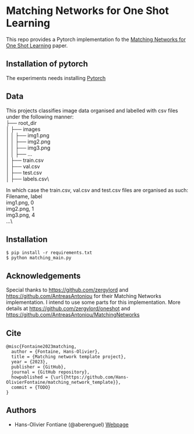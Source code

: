 # Matching Networks for One Shot Learning 
This repo provides a Pytorch implementation fo the [Matching Networks for One Shot Learning](http://papers.nips.cc/paper/6385-matching-networks-for-one-shot-learning.pdf) paper.

## Installation of pytorch
The experiments needs installing [Pytorch](http://pytorch.org/)

## Data 
This projects classifies image data organised and labelled with csv files under the following manner:\
├── root_dir\
│   ├── images\
│   │   ├── img1.png\
│   │   ├── img2.png\
│   │   ├── img3.png\
│   │   ├── ...\
│   ├── train.csv\
│   ├── val.csv\
│   ├── test.csv\
│   ├── labels.csv\

In which case the train.csv, val.csv and test.csv files are organised as such:\
Filename, label\
img1.png, 0\
img2.png, 1\
img3.png, 4\
...\


## Installation

    $ pip install -r requirements.txt
    $ python matching_main.py
    

## Acknowledgements
Special thanks to https://github.com/zergylord and https://github.com/AntreasAntoniou for their Matching Networks implementation. I intend to use some parts for this implementation. More details at https://github.com/zergylord/oneshot and https://github.com/AntreasAntoniou/MatchingNetworks

## Cite
```
@misc{Fontaine2023matching,
  author = {Fontaine, Hans-Olivier},
  title = {Matching network template project},
  year = {2023},
  publisher = {GitHub},
  journal = {GitHub repository},
  howpublished = {\url{https://github.com/Hans-OlivierFontaine/matching_network_template}},
  commit = {TODO}
}
```

## Authors

* Hans-Olivier Fontiane (@aberenguel) [Webpage](https://www.linkedin.com/in/hans-olivier-fontaine-333b28195/)
